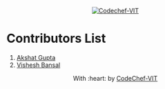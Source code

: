 <p align="center"><a href="https://www.codechefvit.com" target="_blank"><img src="https://s3.amazonaws.com/codechef_shared/sites/all/themes/abessive/logo-3.png" title="CodeChef-VIT" alt="Codechef-VIT"></a>
</p>

# Contributors List
1. [Akshat Gupta](https://github.com/akshatvg)
2. [Vishesh Bansal](https://github.com/VisheshBansal)

<p align="center">
	With :heart: by <a href="https://www.codechefvit.com" target="_blank">CodeChef-VIT</a>
</p>
